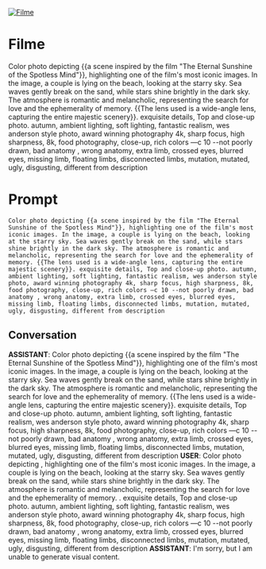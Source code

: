 
[![Filme](https://flow-prompt-covers.s3.us-west-1.amazonaws.com/icon/Abstract/i1.png)]()
# Filme 
Color photo depicting {{a scene inspired by the film "The Eternal Sunshine of the Spotless Mind"}}, highlighting one of the film's most iconic images. In the image, a couple is lying on the beach, looking at the starry sky. Sea waves gently break on the sand, while stars shine brightly in the dark sky. The atmosphere is romantic and melancholic, representing the search for love and the ephemerality of memory. {{The lens used is a wide-angle lens, capturing the entire majestic scenery}}. exquisite details, Top and close-up photo. autumn, ambient lighting, soft lighting, fantastic realism, wes anderson style photo, award winning photography 4k, sharp focus, high sharpness, 8k, food photography, close-up, rich colors —c 10 --not poorly drawn, bad anatomy , wrong anatomy, extra limb, crossed eyes, blurred eyes, missing limb, floating limbs, disconnected limbs, mutation, mutated, ugly, disgusting, different from description

# Prompt

```
Color photo depicting {{a scene inspired by the film "The Eternal Sunshine of the Spotless Mind"}}, highlighting one of the film's most iconic images. In the image, a couple is lying on the beach, looking at the starry sky. Sea waves gently break on the sand, while stars shine brightly in the dark sky. The atmosphere is romantic and melancholic, representing the search for love and the ephemerality of memory. {{The lens used is a wide-angle lens, capturing the entire majestic scenery}}. exquisite details, Top and close-up photo. autumn, ambient lighting, soft lighting, fantastic realism, wes anderson style photo, award winning photography 4k, sharp focus, high sharpness, 8k, food photography, close-up, rich colors —c 10 --not poorly drawn, bad anatomy , wrong anatomy, extra limb, crossed eyes, blurred eyes, missing limb, floating limbs, disconnected limbs, mutation, mutated, ugly, disgusting, different from description
```

## Conversation

**ASSISTANT**: Color photo depicting {{a scene inspired by the film "The Eternal Sunshine of the Spotless Mind"}}, highlighting one of the film's most iconic images. In the image, a couple is lying on the beach, looking at the starry sky. Sea waves gently break on the sand, while stars shine brightly in the dark sky. The atmosphere is romantic and melancholic, representing the search for love and the ephemerality of memory. {{The lens used is a wide-angle lens, capturing the entire majestic scenery}}. exquisite details, Top and close-up photo. autumn, ambient lighting, soft lighting, fantastic realism, wes anderson style photo, award winning photography 4k, sharp focus, high sharpness, 8k, food photography, close-up, rich colors —c 10 --not poorly drawn, bad anatomy , wrong anatomy, extra limb, crossed eyes, blurred eyes, missing limb, floating limbs, disconnected limbs, mutation, mutated, ugly, disgusting, different from description
**USER**: Color photo depicting , highlighting one of the film's most iconic images. In the image, a couple is lying on the beach, looking at the starry sky. Sea waves gently break on the sand, while stars shine brightly in the dark sky. The atmosphere is romantic and melancholic, representing the search for love and the ephemerality of memory. . exquisite details, Top and close-up photo. autumn, ambient lighting, soft lighting, fantastic realism, wes anderson style photo, award winning photography 4k, sharp focus, high sharpness, 8k, food photography, close-up, rich colors —c 10 --not poorly drawn, bad anatomy , wrong anatomy, extra limb, crossed eyes, blurred eyes, missing limb, floating limbs, disconnected limbs, mutation, mutated, ugly, disgusting, different from description
**ASSISTANT**: I'm sorry, but I am unable to generate visual content.


